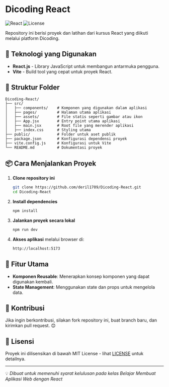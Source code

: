 # Dicoding React

![React](https://img.shields.io/badge/React-18-blue?logo=react)
![License](https://img.shields.io/github/license/deril1709/Dicoding-React)

Repository ini berisi proyek dan latihan dari kursus React yang diikuti melalui platform Dicoding.

## 🚀 Teknologi yang Digunakan
- **React.js** - Library JavaScript untuk membangun antarmuka pengguna.
- **Vite** - Build tool yang cepat untuk proyek React.

## 📂 Struktur Folder
```
Dicoding-React/
├── src/
│   ├── components/    # Komponen yang digunakan dalam aplikasi
│   ├── pages/         # Halaman utama aplikasi
│   ├── assets/        # File statis seperti gambar atau ikon
│   ├── App.jsx        # Entry point utama aplikasi
│   ├── main.jsx       # Root file yang merender aplikasi
│   ├── index.css      # Styling utama
├── public/            # Folder untuk aset publik
├── package.json       # Konfigurasi dependensi proyek
├── vite.config.js     # Konfigurasi untuk Vite
└── README.md          # Dokumentasi proyek
```

## 📦 Cara Menjalankan Proyek
1. **Clone repository ini**
   ```sh
   git clone https://github.com/deril1709/Dicoding-React.git
   cd Dicoding-React
   ```
2. **Install dependencies**
   ```sh
   npm install
   ```
3. **Jalankan proyek secara lokal**
   ```sh
   npm run dev
   ```
4. **Akses aplikasi** melalui browser di:
   ```sh
   http://localhost:5173
   ```

## 📌 Fitur Utama
- **Komponen Reusable**: Menerapkan konsep komponen yang dapat digunakan kembali.
- **State Management**: Menggunakan state dan props untuk mengelola data.

## 🤝 Kontribusi
Jika ingin berkontribusi, silakan fork repository ini, buat branch baru, dan kirimkan pull request. 😊

## 📜 Lisensi
Proyek ini dilisensikan di bawah MIT License - lihat [LICENSE](LICENSE) untuk detailnya.

---
💡 *Dibuat untuk memenuhi syarat kelulusan pada kelas Belajar Membuat Aplikasi Web dengan React*


